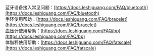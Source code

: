 蓝牙设备接入常见问题：[https://docs.leshiguang.com/FAQ/bluetooth](https://docs.leshiguang.com/FAQ/bluetooth)<br />手环使用帮助：[https://docs.leshiguang.com/FAQ/bracelet](https://docs.leshiguang.com/FAQ/bracelet)<br />血压计使用帮助：[https://docs.leshiguang.com/FAQ/bp](https://docs.leshiguang.com/FAQ/bp)<br />体脂秤使用帮助：[https://docs.leshiguang.com/FAQ/fatscale](https://docs.leshiguang.com/FAQ/fatscale)

